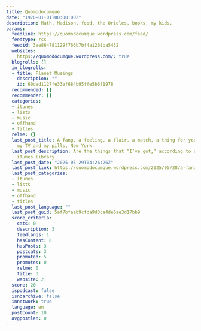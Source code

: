 ```yaml
---
title: Quomodocumque
date: "1970-01-01T00:00:00Z"
description: Math, Madison, food, the Orioles, books, my kids.
params:
  feedlink: https://quomodocumque.wordpress.com/feed/
  feedtype: rss
  feedid: 3ae864781129f766b7bf4a1268ba5432
  websites:
    https://quomodocumque.wordpress.com/: true
  blogrolls: []
  in_blogrolls:
  - title: Planet Musings
    description: ""
    id: 60dad1127fe33ef684b95ffe5b6f1978
  recommended: []
  recommender: []
  categories:
  - itunes
  - lists
  - music
  - offhand
  - titles
  relme: {}
  last_post_title: A fang, a feeling, a flair, a match, a thing for you, levitation,
    my TV and my pills, New York
  last_post_description: Are the things that “I’ve got,” according to songs in my
    iTunes library.
  last_post_date: "2025-05-29T04:26:26Z"
  last_post_link: https://quomodocumque.wordpress.com/2025/05/28/a-fang-a-feeling-a-flair-a-match-a-thing-for-you-levitation-my-tv-and-my-pills-new-york/
  last_post_categories:
  - itunes
  - lists
  - music
  - offhand
  - titles
  last_post_language: ""
  last_post_guid: 5af7bfaab9cfda9d3ca4de6ae3d17bb9
  score_criteria:
    cats: 0
    description: 3
    feedlangs: 1
    hasContent: 0
    hasPosts: 3
    postcats: 3
    promoted: 5
    promotes: 0
    relme: 0
    title: 3
    website: 2
  score: 20
  ispodcast: false
  isnoarchive: false
  innetwork: true
  language: en
  postcount: 10
  avgpostlen: 0
---
```

